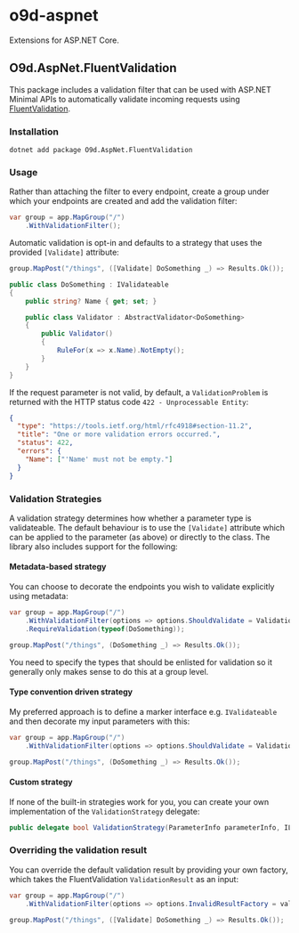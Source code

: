 # o9d-aspnet

Extensions for ASP.NET Core.

## O9d.AspNet.FluentValidation

This package includes a validation filter that can be used with ASP.NET Minimal APIs to automatically validate incoming requests using [FluentValidation](https://github.com/FluentValidation/FluentValidation).

### Installation

```
dotnet add package O9d.AspNet.FluentValidation
```

### Usage

Rather than attaching the filter to every endpoint, create a group under which your endpoints are created and add the validation filter:

```c#
var group = app.MapGroup("/")
    .WithValidationFilter();
```

Automatic validation is opt-in and defaults to a strategy that uses the provided `[Validate]` attribute:

```c#
group.MapPost("/things", ([Validate] DoSomething _) => Results.Ok());

public class DoSomething : IValidateable
{
    public string? Name { get; set; }

    public class Validator : AbstractValidator<DoSomething>
    {
        public Validator()
        {
            RuleFor(x => x.Name).NotEmpty();
        }
    }
}
```

If the request parameter is not valid, by default, a `ValidationProblem` is returned with the HTTP status code `422 - Unprocessable Entity`:

```json
{
  "type": "https://tools.ietf.org/html/rfc4918#section-11.2",
  "title": "One or more validation errors occurred.",
  "status": 422,
  "errors": {
    "Name": ["'Name' must not be empty."]
  }
}
```

### Validation Strategies

A validation strategy determines how whether a parameter type is validateable. The default behaviour is to use the `[Validate]` attribute which can be applied to the parameter (as above) or directly to the class. The library also includes support for the following:

#### Metadata-based strategy

You can choose to decorate the endpoints you wish to validate explicitly using metadata:

```c#
var group = app.MapGroup("/")
    .WithValidationFilter(options => options.ShouldValidate = ValidationStrategies.HasValidationMetadata)
    .RequireValidation(typeof(DoSomething));

group.MapPost("/things", (DoSomething _) => Results.Ok());
```

You need to specify the types that should be enlisted for validation so it generally only makes sense to do this at a group level.

#### Type convention driven strategy

My preferred approach is to define a marker interface e.g. `IValidateable` and then decorate my input parameters with this:

```c#
var group = app.MapGroup("/")
    .WithValidationFilter(options => options.ShouldValidate = ValidationStrategies.TypeImplements<IValidateable>());

group.MapPost("/things", (DoSomething _) => Results.Ok());
```

#### Custom strategy

If none of the built-in strategies work for you, you can create your own implementation of the `ValidationStrategy` delegate:

```c#
public delegate bool ValidationStrategy(ParameterInfo parameterInfo, IList<object> endpointMetadata);
```

### Overriding the validation result

You can override the default validation result by providing your own factory, which takes the FluentValidation `ValidationResult` as an input:

```c#
var group = app.MapGroup("/")
    .WithValidationFilter(options => options.InvalidResultFactory = validationResult => Results.BadRequest());

group.MapPost("/things", ([Validate] DoSomething _) => Results.Ok());
```
